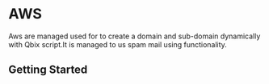 # AWS

Aws are managed used for to create a domain and sub-domain dynamically with Qbix script.It is managed to us spam mail using functionality.

## Getting Started

